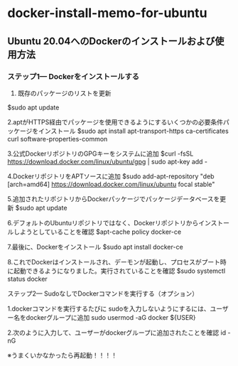 # docker-install-memo-for-ubuntu

## Ubuntu 20.04へのDockerのインストールおよび使用方法

### ステップ1— Dockerをインストールする

1. 既存のパッケージのリストを更新

$sudo apt update


2.aptがHTTPS経由でパッケージを使用できるようにするいくつかの必要条件パッケージをインストール
$sudo apt install apt-transport-https ca-certificates curl software-properties-common


3.公式DockerリポジトリのGPGキーをシステムに追加
$curl -fsSL https://download.docker.com/linux/ubuntu/gpg | sudo apt-key add -


4.DockerリポジトリをAPTソースに追加
$sudo add-apt-repository "deb [arch=amd64] https://download.docker.com/linux/ubuntu focal stable"


5.追加されたリポジトリからDockerパッケージでパッケージデータベースを更新
$sudo apt update


6.デフォルトのUbuntuリポジトリではなく、Dockerリポジトリからインストールしようとしていることを確認
$apt-cache policy docker-ce


7.最後に、Dockerをインストール
$sudo apt install docker-ce


8.これでDockerはインストールされ、デーモンが起動し、プロセスがプート時に起動できるようになりました。実行されていることを確認
$sudo systemctl status docker


ステップ2— SudoなしでDockerコマンドを実行する（オプション）

1.dockerコマンドを実行するたびに sudoを入力しないようにするには、ユーザー名をdockerグループに追加
sudo usermod -aG docker ${USER}


2.次のように入力して、ユーザーがdockerグループに追加されたことを確認
id -nG

※うまくいかなかったら再起動！！！！

